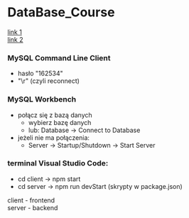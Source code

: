 # DataBase_Course

[link 1](https://www.youtube.com/watch?v=T8mqZZ0r-RA)     
[link 2](https://www.youtube.com/watch?v=3YrOOia3-mo)


### MySQL Command Line Client
+ hasło "162534"
+ "\r" (czyli reconnect)

### MySQL Workbench
+ połącz się z bazą danych
    + wybierz bazę danych
    + lub: Database -> Connect to Database
+ jeżeli nie ma połączenia:
    + Server -> Startup/Shutdown -> Start Server

### terminal Visual Studio Code:
+ cd client  ->  npm start
+ cd server  ->  npm run devStart (skrypty w package.json)


client - frontend     
server - backend
